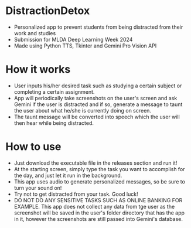 # DistractionDetox
- Personalized app to prevent students from being distracted from their work and studies
- Submission for MLDA Deep Learning Week 2024
- Made using Python TTS, Tkinter and Gemini Pro Vision API

# How it works
- User inputs his/her desired task such as studying a certain subject or completing a certain assignment.
- App will periodically take screenshots on the user's screen and ask Gemini if the user is distracted and if so, generate a message to taunt the user about what he/she is currently doing on screen.
- The taunt message will be converted into speech which the user will then hear while being distracted.

# How to use
- Just download the executable file in the releases section and run it!
- At the starting screen, simply type the task you want to accomplish for the day, and just let it run in the background.
- This app uses audio to generate personalized messages, so be sure to turn your sound on!
- Try not to get distracted from your task. Good luck!
- DO NOT DO ANY SENSITIVE TASKS SUCH AS ONLINE BANKING FOR EXAMPLE. This app does not collect any data from tge user as the screenshot will be saved in the user's folder directory that has the app in it, however the screenshots are still passed into Gemini's database.

